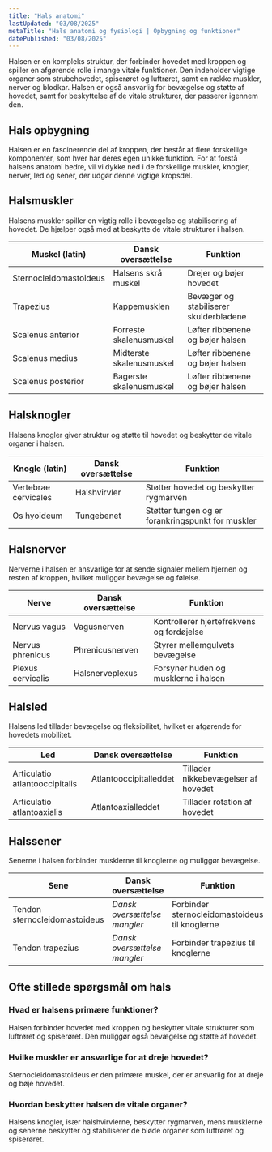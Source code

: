 ```yaml
---
title: "Hals anatomi"
lastUpdated: "03/08/2025"
metaTitle: "Hals anatomi og fysiologi | Opbygning og funktioner"
datePublished: "03/08/2025"
---
```


Halsen er en kompleks struktur, der forbinder hovedet med kroppen og spiller en afgørende rolle i mange vitale funktioner. Den indeholder vigtige organer som strubehovedet, spiserøret og luftrøret, samt en række muskler, nerver og blodkar. Halsen er også ansvarlig for bevægelse og støtte af hovedet, samt for beskyttelse af de vitale strukturer, der passerer igennem den.

## Hals opbygning

Halsen er en fascinerende del af kroppen, der består af flere forskellige komponenter, som hver har deres egen unikke funktion. For at forstå halsens anatomi bedre, vil vi dykke ned i de forskellige muskler, knogler, nerver, led og sener, der udgør denne vigtige kropsdel.

## Halsmuskler

Halsens muskler spiller en vigtig rolle i bevægelse og stabilisering af hovedet. De hjælper også med at beskytte de vitale strukturer i halsen.

| Muskel (latin) | Dansk oversættelse | Funktion |
|----------------|--------------------|----------|
| Sternocleidomastoideus | Halsens skrå muskel | Drejer og bøjer hovedet |
| Trapezius | Kappemusklen | Bevæger og stabiliserer skulderbladene |
| Scalenus anterior | Forreste skalenusmuskel | Løfter ribbenene og bøjer halsen |
| Scalenus medius | Midterste skalenusmuskel | Løfter ribbenene og bøjer halsen |
| Scalenus posterior | Bagerste skalenusmuskel | Løfter ribbenene og bøjer halsen |

## Halsknogler

Halsens knogler giver struktur og støtte til hovedet og beskytter de vitale organer i halsen.

| Knogle (latin) | Dansk oversættelse | Funktion |
|----------------|--------------------|----------|
| Vertebrae cervicales | Halshvirvler | Støtter hovedet og beskytter rygmarven |
| Os hyoideum | Tungebenet | Støtter tungen og er forankringspunkt for muskler |

## Halsnerver

Nerverne i halsen er ansvarlige for at sende signaler mellem hjernen og resten af kroppen, hvilket muliggør bevægelse og følelse.

| Nerve | Dansk oversættelse | Funktion |
|-------|--------------------|----------|
| Nervus vagus | Vagusnerven | Kontrollerer hjertefrekvens og fordøjelse |
| Nervus phrenicus | Phrenicusnerven | Styrer mellemgulvets bevægelse |
| Plexus cervicalis | Halsnerveplexus | Forsyner huden og musklerne i halsen |

## Halsled

Halsens led tillader bevægelse og fleksibilitet, hvilket er afgørende for hovedets mobilitet.

| Led | Dansk oversættelse | Funktion |
|-----|--------------------|----------|
| Articulatio atlantooccipitalis | Atlantooccipitalleddet | Tillader nikkebevægelser af hovedet |
| Articulatio atlantoaxialis | Atlantoaxialleddet | Tillader rotation af hovedet |

## Halssener

Senerne i halsen forbinder musklerne til knoglerne og muliggør bevægelse.

| Sene | Dansk oversættelse | Funktion |
|------|--------------------|----------|
| Tendon sternocleidomastoideus | _Dansk oversættelse mangler_ | Forbinder sternocleidomastoideus til knoglerne |
| Tendon trapezius | _Dansk oversættelse mangler_ | Forbinder trapezius til knoglerne |

## Ofte stillede spørgsmål om hals

### Hvad er halsens primære funktioner?

Halsen forbinder hovedet med kroppen og beskytter vitale strukturer som luftrøret og spiserøret. Den muliggør også bevægelse og støtte af hovedet.

### Hvilke muskler er ansvarlige for at dreje hovedet?

Sternocleidomastoideus er den primære muskel, der er ansvarlig for at dreje og bøje hovedet.

### Hvordan beskytter halsen de vitale organer?

Halsens knogler, især halshvirvlerne, beskytter rygmarven, mens musklerne og senerne beskytter og stabiliserer de bløde organer som luftrøret og spiserøret.